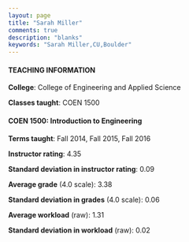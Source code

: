 ```yaml
---
layout: page
title: "Sarah Miller" 
comments: true
description: "blanks"
keywords: "Sarah Miller,CU,Boulder"
---
```

<head>
<script src="https://ajax.googleapis.com/ajax/libs/jquery/2.1.3/jquery.min.js"></script>
<script src="https://dl.dropboxusercontent.com/s/pc42nxpaw1ea4o9/highcharts.js?dl=0"></script>
<!-- <script src="../assets/js/highcharts.js"></script> -->
<style type="text/css">@font-face {
	font-family: "Bebas Neue";
	src: url(https://www.filehosting.org/file/details/544349/BebasNeue Regular.otf) format("opentype");
	}
	h1.Bebas { 
		font-family: "Bebas Neue", Verdana, Tahoma;
	}
</style>
</head>
	   
#### TEACHING INFORMATION

**College**: College of Engineering and Applied Science

**Classes taught**: COEN 1500

#### COEN 1500: Introduction to Engineering

**Terms taught**: Fall 2014, Fall 2015, Fall 2016

**Instructor rating**: 4.35

**Standard deviation in instructor rating**: 0.09

**Average grade** (4.0 scale): 3.38

**Standard deviation in grades** (4.0 scale): 0.06

**Average workload** (raw): 1.31

**Standard deviation in workload** (raw): 0.02

